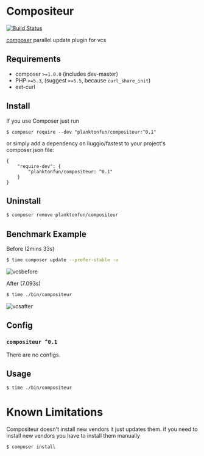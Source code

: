 # Compositeur
[![Build Status](https://api.travis-ci.org/planktonfun/compositeur.svg?branch=master)](https://travis-ci.org/planktonfun/compositeur)

[composer](https://getcomposer.org) parallel update plugin for vcs

## Requirements

- composer `>=1.0.0` (includes dev-master)
- PHP `>=5.3`, (suggest `>=5.5`, because `curl_share_init`)
- ext-curl

## Install

If you use Composer just run 

`$ composer require --dev "planktonfun/compositeur:^0.1"`

or simply add a dependency on liuggio/fastest to your project's composer.json file:

	{
	    "require-dev": {
		    "planktonfun/compositeur: ^0.1"
	    }
	}

## Uninstall

```bash
$ composer remove planktonfun/compositeur
```

## Benchmark Example

Before (2mins 33s)

```bash
$ time composer update --prefer-stable -o
```

![vcsbefore](https://cloud.githubusercontent.com/assets/1837825/23534316/07bb9626-fff2-11e6-9447-3fe056b0e0fc.gif)

After (7.093s)

```bash
$ time ./bin/compositeur
```

![vcsafter](https://cloud.githubusercontent.com/assets/1837825/23534317/09e9ebd2-fff2-11e6-86fd-3fd6cc44febe.gif)

## Config

### `compositeur ^0.1`

There are no configs.

## Usage

```bash
$ time ./bin/compositeur
```

# Known Limitations
Compositeur doesn't install new vendors it just updates them.
if you need to install new vendors you have to install them manually

```bash
$ composer install
```

